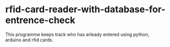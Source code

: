 # rfid-card-reader-with-database-for-entrence-check
 This programme keeps track who has arleady entered using python, arduino and rfid cards.
